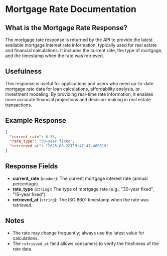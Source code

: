 # Mortgage Rate Documentation

## What is the Mortgage Rate Response?

The mortgage rate response is returned by the API to provide the latest available mortgage interest rate information, typically used for real estate and financial calculations. It includes the current rate, the type of mortgage, and the timestamp when the rate was retrieved.

## Usefulness

This response is useful for applications and users who need up-to-date mortgage rate data for loan calculations, affordability analysis, or investment modeling. By providing real-time rate information, it enables more accurate financial projections and decision-making in real estate transactions.

## Example Response

```json
{
  "current_rate": 6.56,
  "rate_type": "30-year fixed",
  "retrieved_at": "2025-08-28T19:47:47.469819"
}
```

## Response Fields

- **current_rate** (`number`): The current mortgage interest rate (annual percentage).
- **rate_type** (`string`): The type of mortgage rate (e.g., "30-year fixed", "15-year fixed").
- **retrieved_at** (`string`): The ISO 8601 timestamp when the rate was retrieved.

## Notes

- The rate may change frequently; always use the latest value for calculations.
- The `retrieved_at` field allows consumers to verify the freshness of the rate data.